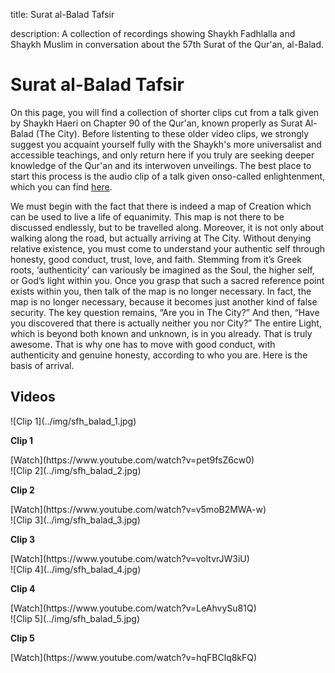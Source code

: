 title: Surat al-Balad Tafsir

description: A collection of recordings showing Shaykh Fadhlalla and Shaykh Muslim in conversation about the 57th Surat of the Qur'an, al-Balad.

# Surat al-Balad Tafsir

On this page, you will find a collection of shorter clips cut from a talk given by Shaykh Haeri on Chapter 90 of the Qur'an, known properly as Surat Al-Balad (The City). Before listenting to these older video clips, we strongly suggest you acquaint yourself fully with the Shaykh's more universalist and accessible teachings, and only return here if you truly are seeking deeper knowledge of the Qur'an and its interwoven unveilings. The best place to start this process is the audio clip of a talk given onso-called enlightenment, which you can find [here](../../../audios/single-talks/#enlightenment).

We must begin with the fact that there is indeed a map of Creation which can be used to live a life of equanimity. This map is not there to be discussed endlessly, but to be travelled along. Moreover, it is not only about walking along the road, but actually arriving at The City. Without denying relative existence, you must come to understand your authentic self through honesty, good conduct, trust, love, and faith. Stemming from it’s Greek roots, ‘authenticity’ can variously be imagined as the Soul, the higher self, or God’s light within you. Once you grasp that such a sacred reference point exists within you, then talk of the map is no longer necessary. In fact, the map is no longer necessary, because it becomes just another kind of false security. The key question remains, “Are you in The City?” And then, “Have you discovered that there is actually neither you nor City?” The entire Light, which is beyond both known and unknown, is in you already. That is truly awesome. That is why one has to move with good conduct, with authenticity and genuine honesty, according to who you are. Here is the basis of arrival.

## Videos

<div markdown="1" class="card video sidebar center gemoji center-content">

<div markdown="2" class="video-image">
![Clip 1](../img/sfh_balad_1.jpg)
</div>

**Clip 1**

<div markdown="3" class="video-link">
[Watch](https://www.youtube.com/watch?v=pet9fsZ6cw0)
</div>

</div>

<div markdown="1" class="card video sidebar center gemoji center-content">

<div markdown="2" class="video-image">
![Clip 2](../img/sfh_balad_2.jpg)
</div>

**Clip 2**

<div markdown="3" class="video-link">
[Watch](https://www.youtube.com/watch?v=v5moB2MWA-w)
</div>

</div>

<div markdown="1" class="card video sidebar center gemoji center-content">

<div markdown="2" class="video-image">
![Clip 3](../img/sfh_balad_3.jpg)
</div>

**Clip 3**

<div markdown="3" class="video-link">
[Watch](https://www.youtube.com/watch?v=voltvrJW3iU)
</div>

</div>

<div markdown="1" class="card video sidebar center gemoji center-content">

<div markdown="2" class="video-image">
![Clip 4](../img/sfh_balad_4.jpg)
</div>

**Clip 4**

<div markdown="3" class="video-link">
[Watch](https://www.youtube.com/watch?v=LeAhvySu81Q)
</div>

</div>

<div markdown="1" class="card video sidebar center gemoji center-content">

<div markdown="2" class="video-image">
![Clip 5](../img/sfh_balad_5.jpg)
</div>

**Clip 5**

<div markdown="3" class="video-link">
[Watch](https://www.youtube.com/watch?v=hqFBClq8kFQ)
</div>

</div>
